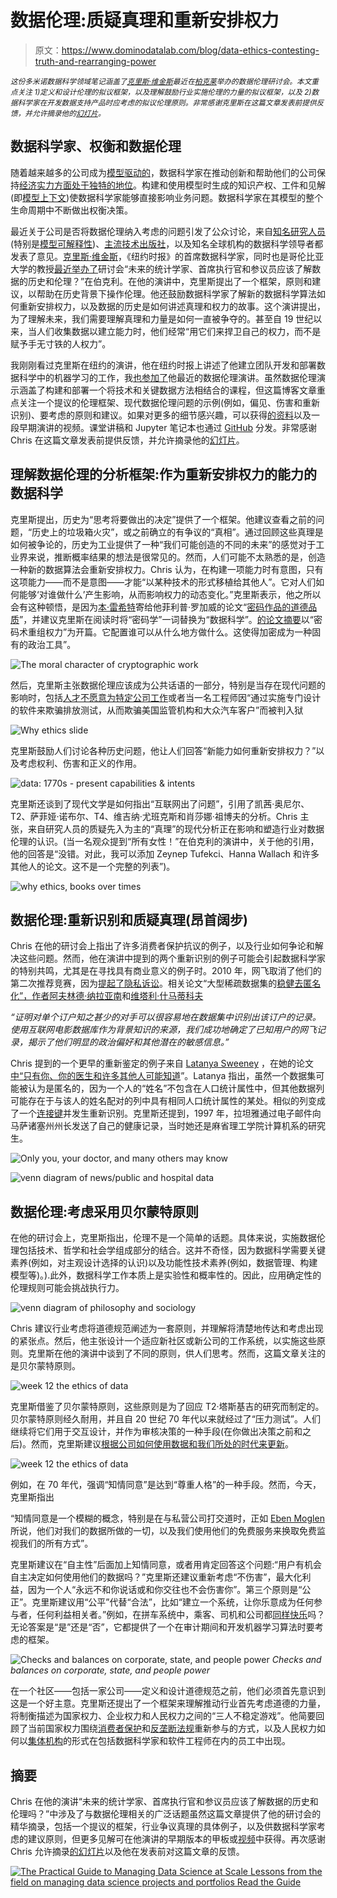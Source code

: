 # 数据伦理:质疑真理和重新安排权力

> 原文：<https://www.dominodatalab.com/blog/data-ethics-contesting-truth-and-rearranging-power>

*<small>这份多米诺数据科学领域笔记涵盖了[克里斯·维金斯](http://www.columbia.edu/~chw2/)最近在[柏克莱](https://twitter.com/fperez_org/status/1141881681172819968)举办的数据伦理研讨会。本文重点关注 1)定义和设计伦理的拟议框架，以及理解鼓励行业实施伦理的力量的拟议框架，以及 2)数据科学家在开发数据支持产品时应考虑的拟议伦理原则。非常感谢克里斯在这篇文章发表前提供反馈，并允许摘录他的[幻灯片](https://www.slideshare.net/chrishwiggins/history-and-ethics-of-data?from_action=save)。</small>*

## 数据科学家、权衡和数据伦理

随着越来越多的公司成为[模型驱动的](https://blog.dominodatalab.com/model-management-era-model-driven-business/)，数据科学家在推动创新和帮助他们的公司保持[经济实力方面处于独特的地位](https://blog.dominodatalab.com/data-science-at-the-new-york-times/)。构建和使用模型时生成的知识产权、工件和见解(即[模型上下文](https://blog.dominodatalab.com/model-management-era-model-driven-business/))使数据科学家能够直接影响业务问题。数据科学家在其模型的整个生命周期中不断做出权衡决策。

最近关于公司是否将数据伦理纳入考虑的问题引发了公众讨论，来自[知名研究人员](https://ainowinstitute.org/about.html)(特别是[模型可解释性](https://blog.dominodatalab.com/tag/model-interpretability/))、[主流技术出版社](https://techcrunch.com/2019/07/12/as-ftc-cracks-down-data-ethics-is-now-a-strategic-business-weapon/)，以及知名全球机构的数据科学领导者都发表了意见。[克里斯·维金斯](http://www.columbia.edu/~chw2/)，《纽约时报》的首席数据科学家，同时也是哥伦比亚大学的教授[最近举办了](https://twitter.com/fperez_org/status/1141881681172819968)研讨会“未来的统计学家、首席执行官和参议员应该了解数据的历史和伦理？”在伯克利。在他的演讲中，克里斯提出了一个框架，原则和建议，以帮助在历史背景下操作伦理。他还鼓励数据科学家了解新的数据科学算法如何重新安排权力，以及数据的历史是如何讲述真理和权力的故事。这个演讲提出，为了理解未来，我们需要理解真理和力量是如何一直被争夺的。甚至自 19 世纪以来，当人们收集数据以建立能力时，他们经常“用它们来捍卫自己的权力，而不是赋予手无寸铁的人权力”。

我刚刚看过克里斯在纽约的演讲，他在纽约时报上讲述了他建立团队开发和部署数据科学中的机器学习的工作，我[也参加了](https://twitter.com/annkspencer/status/1144727326703284225?s=20)他最近的数据伦理演讲。虽然数据伦理演示涵盖了构建和部署一个将技术和关键数据方法相结合的课程，但这篇博客文章重点关注一个提议的伦理框架、现代数据伦理问题的示例(例如，偏见、伤害和重新识别)、要考虑的原则和建议。如果对更多的细节感兴趣，可以获得[的资料](https://www.slideshare.net/chrishwiggins/history-and-ethics-of-data)以及一段早期演讲的视频。课堂讲稿和 Jupyter 笔记本也通过 [GitHub](https://data-ppf.github.io/) 分发。非常感谢 Chris 在这篇文章发表前提供反馈，并允许摘录他的[幻灯片](https://www.slideshare.net/chrishwiggins/history-and-ethics-of-data)。

## 理解数据伦理的分析框架:作为重新安排权力的能力的数据科学

克里斯提出，历史为“思考将要做出的决定”提供了一个框架。他建议查看之前的问题，“历史上的垃圾箱火灾”，或之前确立的有争议的“真相”。通过回顾这些真理是如何被争论的，历史为工业提供了一种“我们可能创造的不同的未来”的感觉对于工业界来说，推断概率结果的想法是很常见的。然而，人们可能不太熟悉的是，创造一种新的数据算法会重新安排权力。Chris 认为，在构建一项能力时有意图，只有这项能力——而不是意图——才能“以某种技术的形式移植给其他人”。它对人们如何能够‘对谁做什么’产生影响，从而影响权力的动态变化。”克里斯表示，他之所以会有这种顿悟，是因为[本·雷希特](http://www.argmin.net/)寄给他菲利普·罗加威的论文“[密码作品的道德品质](https://web.cs.ucdavis.edu/~rogaway/papers/moral-fn.pdf)”，并建议克里斯在阅读时将“密码学”一词替换为“数据科学”。[的论文摘要](https://web.cs.ucdavis.edu/~rogaway/papers/moral-fn.pdf)以“密码术重组权力”为开篇。它配置谁可以从什么地方做什么。这使得加密成为一种固有的政治工具”。

![The moral character of cryptographic work](img/bb26c81c5e3296a6093142b18746f0e7.png)

然后，克里斯主张数据伦理应该成为公共话语的一部分，特别是当存在现代问题的影响时，包括[人才不愿意为特定公司工作](https://www.nytimes.com/2018/11/15/technology/jobs-facebook-computer-science-students.html)或者当一名工程师因“通过实施专门设计的软件来欺骗排放测试，从而欺骗美国监管机构和大众汽车客户”而被判入狱

![Why ethics slide](img/846a0af67613c560429fc92bb25d8dd5.png)

克里斯鼓励人们讨论各种历史问题，他让人们回答“新能力如何重新安排权力？”以及考虑权利、伤害和正义的作用。

![data: 1770s - present capabilities & intents](img/8374f68593931b19b74c8be96aaad247.png)

克里斯还谈到了现代文学是如何指出“互联网出了问题”，引用了凯茜·奥尼尔、T2、萨菲娅·诺布尔、T4、维吉纳·尤班克斯和肖莎娜·祖博夫的分析。Chris 主张，来自研究人员的质疑先入为主的“真理”的现代分析正在影响和塑造行业对数据伦理的认识。(当一名观众提到“所有女性！”在伯克利的演讲中，关于他的引用，他的回答是“没错。对此，我可以添加 Zeynep Tufekci、Hanna Wallach 和许多其他人的论文。这不是一个完整的列表”)。

![why ethics, books over times](img/6cb2222ec76da20a7afea9070a2b547c.png)

## 数据伦理:重新识别和质疑真理(昂首阔步)

Chris 在他的研讨会上指出了许多消费者保护抗议的例子，以及行业如何争论和解决这些问题。然而，他在演讲中提到的两个重新识别的例子可能会引起数据科学家的特别共鸣，尤其是在寻找具有商业意义的例子时。2010 年，网飞取消了他们的第二次推荐竞赛，因为[提起了隐私诉讼](https://www.wired.com/2010/03/netflix-cancels-contest/)。相关论文“大型稀疏数据集的[稳健去匿名化”，作者](https://www.cs.utexas.edu/~shmat/shmat_oak08netflix.pdf)[阿夫林德·纳拉亚南](http://randomwalker.info/)和[维塔利·什马蒂科夫](https://tech.cornell.edu/people/vitaly-shmatikov/)

*“证明对单个订户知之甚少的对手可以很容易地在数据集中识别出该订户的记录。使用互联网电影数据库作为背景知识的来源，我们成功地确定了已知用户的网飞记录，揭示了他们明显的政治偏好和其他潜在的敏感信息。”*

Chris 提到的一个更早的重新鉴定的例子来自 [Latanya Sweeney](https://en.wikipedia.org/wiki/Latanya_Sweeney) ，在她的论文[中“只有你、你的医生和许多其他人可能知道](https://techscience.org/a/2015092903/)”。Latanya 指出，虽然一个数据集可能被认为是匿名的，因为一个人的“姓名”不包含在人口统计属性中，但其他数据列可能存在于与该人的姓名配对的列中具有相同人口统计属性的某处。相似的列变成了一个[连接键](https://en.wikipedia.org/wiki/Join_(SQL)#Inner_join)并发生重新识别。克里斯还提到，1997 年，拉坦雅通过电子邮件向马萨诸塞州州长发送了自己的健康记录，当时她还是麻省理工学院计算机系的研究生。

![Only you, your doctor, and many others may know](img/408b232562af67c0ae85b525b635aa26.png)

![venn diagram of news/public and hospital data](img/d33a107e4512bf3ccc55b99c2e076ea8.png)

## 数据伦理:考虑采用贝尔蒙特原则

在他的研讨会上，克里斯指出，伦理不是一个简单的话题。具体来说，实施数据伦理包括技术、哲学和社会学组成部分的结合。这并不奇怪，因为数据科学需要关键素养(例如，对主观设计选择的认识)以及功能性技术素养(例如，数据管理、构建模型等)。).此外，数据科学工作本质上是实验性和概率性的。因此，应用确定性的伦理规则可能会挑战执行力。

![venn diagram of philosophy and sociology](img/c595b346b21ba2cdd1c765d255698815.png)

Chris 建议行业考虑将道德规范阐述为一套原则，并理解将清楚地传达和考虑出现的紧张点。然后，他主张设计一个适应新社区或新公司的工作系统，以实施这些原则。克里斯在他的演讲中谈到了不同的原则，供人们思考。然而，这篇文章关注的是贝尔蒙特原则。

![week 12 the ethics of data](img/ac1b1fbd698844fafb8be805f41fbd80.png)

克里斯借鉴了贝尔蒙特原则，这些原则是为了回应 T2·塔斯基吉的研究而制定的。贝尔蒙特原则经久耐用，并且自 20 世纪 70 年代以来就经过了“压力测试”。人们继续将它们用于交互设计，并作为审核决策的一种手段(在你做出决策之前和之后)。然而，克里斯建议[根据公司如何使用数据和我们所处的时代来更新](https://boingboing.net/2019/06/26/breaking-goodharts-law.html)。

![week 12 the ethics of data](img/752d9b925d95cfe099bf1d15be9eeb38.png)

例如，在 70 年代，强调“知情同意”是达到“尊重人格”的一种手段。然而，今天，克里斯指出

“知情同意是一个模糊的概念，特别是在与私营公司打交道时，正如 [Eben Moglen](https://www.softwarefreedom.org/events/2010/isoc-ny/FreedomInTheCloud-transcript.html) 所说，他们对我们的数据所做的一切，以及我们使用他们的免费服务来换取免费监视我们的所有方式”。

克里斯建议在“自主性”后面加上知情同意，或者用肯定回答这个问题:“用户有机会自主决定如何使用他们的数据吗？”克里斯还建议重新考虑“不伤害”，最大化利益，因为一个人“永远不和你说话或和你交往也不会伤害你”。第三个原则是“公正”。克里斯建议用“公平”代替“合法”，比如“建立一个系统，让你乐意成为任何参与者，任何利益相关者。”例如，在拼车系统中，乘客、司机和公司都[同样快乐](https://deardesignstudent.com/ignorance-beats-empathy-9564f1dbb2e4)吗？无论答案是“是”还是“否”，它都提供了一个在审计期间和开发机器学习算法时要考虑的框架。

![Checks and balances on corporate, state, and people power](img/1085cd5fafcdbe58c01d06172b349f3a.png) *Checks and balances on corporate, state, and people power*

在一个社区——包括一家公司——定义和设计道德规范之前，他们必须首先意识到这是一个好主意。克里斯还提出了一个框架来理解推动行业首先考虑道德的力量，将制衡描述为国家权力、企业权力和人民权力之间的“三人不稳定游戏”。他简要回顾了当前国家权力围绕[消费者保护](https://defusingdis.info/2019/01/23/weve-diagnosed-the-disinformation-problem-now-whats-the-prescription/)和[反垄断法规](https://www.nytimes.com/2018/09/07/technology/monopoly-antitrust-lina-khan-amazon.html)重新参与的方式，以及人民权力如何以[集体机构](https://story.californiasunday.com/tech-revolt)的形式在包括数据科学家和软件工程师在内的员工中出现。

## 摘要

Chris 在他的演讲“未来的统计学家、首席执行官和参议员应该了解数据的历史和伦理吗？”中涉及了与数据伦理相关的广泛话题虽然这篇文章提供了他的研讨会的精华摘录，包括一个提议的框架，行业争议真理的具体例子，以及供数据科学家考虑的建议原则，但更多见解可在他演讲的早期版本的甲板或[视频](https://www.youtube.com/watch?v=0suLWheVji0)中获得。再次感谢 Chris 允许摘录[的幻灯片](https://www.slideshare.net/chrishwiggins/history-and-ethics-of-data)以及他在发表前对这篇文章的反馈。

[![The Practical Guide to  Managing Data Science at Scale  Lessons from the field on managing data science projects and portfolios Read the Guide](img/4009b1665a905f8c4b32c9155ca0c9a7.png)](https://cta-redirect.hubspot.com/cta/redirect/6816846/4fa9500d-90e5-4182-8b71-3765859d1265)